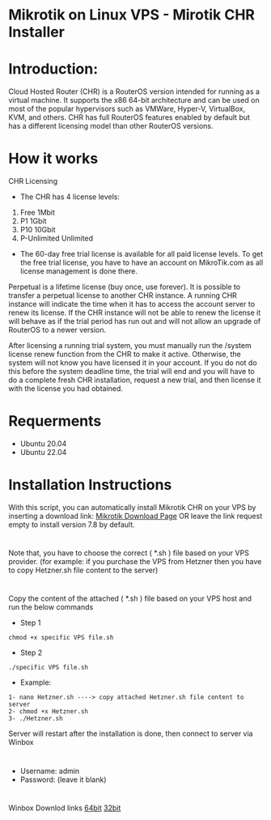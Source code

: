 # Mikrotik on Linux VPS - Mirotik CHR Installer


# Introduction: 
Cloud Hosted Router (CHR) is a RouterOS version intended for running as a virtual machine. It supports the x86 64-bit architecture and can be used on most of the popular hypervisors such as VMWare, Hyper-V, VirtualBox, KVM, and others. CHR has full RouterOS features enabled by default but has a different licensing model than other RouterOS versions.


# How it works
CHR Licensing
- The CHR has 4 license levels:

1. Free	1Mbit
2. P1	1Gbit
3. P10	10Gbit
4. P-Unlimited	Unlimited
- The 60-day free trial license is available for all paid license levels. To get the free trial license, you have to have an account on MikroTik.com as all license management is done there.

Perpetual is a lifetime license (buy once, use forever). It is possible to transfer a perpetual license to another CHR instance. A running CHR instance will indicate the time when it has to access the account server to renew its license. If the CHR instance will not be able to renew the license it will behave as if the trial period has run out and will not allow an upgrade of RouterOS to a newer version.

After licensing a running trial system, you must manually run the /system license renew function from the CHR to make it active. Otherwise, the system will not know you have licensed it in your account. If you do not do this before the system deadline time, the trial will end and you will have to do a complete fresh CHR installation, request a new trial, and then license it with the license you had obtained.

# Requerments
- Ubuntu 20.04
- Ubuntu 22.04

# Installation Instructions

With this script, you can automatically install Mikrotik CHR on your VPS by inserting a download link: [Mikrotik Download Page](https://mikrotik.com/download/archive/) OR leave the link request empty to install version 7.8 by default.
# 

Note that, you have to choose the correct ( *.sh ) file based on your VPS provider. (for example: if you purchase the VPS from Hetzner then you have to copy Hetzner.sh file content to the server)

#

Copy the content of the attached ( *.sh ) file based on your VPS host and run the below commands
- Step 1 
```
chmod +x specific VPS file.sh
```
- Step 2
```
./specific VPS file.sh
```
- Example:
```
1- nano Hetzner.sh ----> copy attached Hetzner.sh file content to server
2- chmod +x Hetzner.sh
3- ./Hetzner.sh
```
Server will restart after the installation is done, then connect to server via Winbox
# 
- Username: admin
- Password: (leave it blank)
# 

Winbox Downlod links [64bit](https://mt.lv/winbox64) [32bit](https://mt.lv/winbox)






